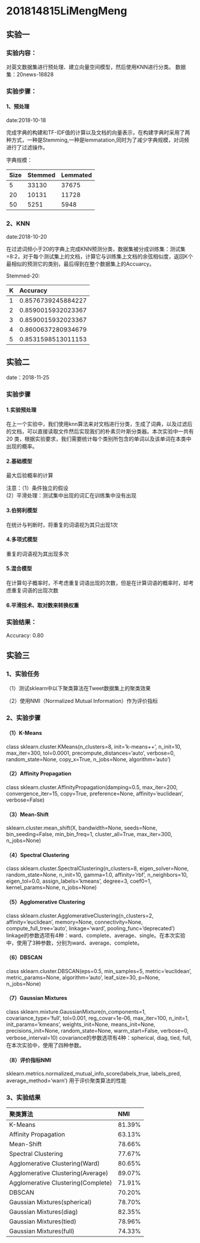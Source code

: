 # 201814815LiMengMeng

## 实验一
### 实验内容：
对英文数据集进行预处理、建立向量空间模型，然后使用KNN进行分类。
数据集：20news-18828
### 实验步骤：
#### 1、预处理
date:2018-10-18

完成字典的构建和TF-IDF值的计算以及文档的向量表示，在构建字典时采用了两种方式，一种是Stemming,一种是lemmatation,同时为了减少字典规模，对词频进行了过滤操作。

字典规模：

|Size|Stemmed|Lemmated|
|:---|:---|:---|
|5|33130|37675|
|20|10131|11728|
|50|5251|5948|

### 2、KNN
date:2018-10-20

在过滤词频小于20的字典上完成KNN预测分类，数据集被分成训练集：测试集=8:2，对于每个测试集上的文档，计算它与训练集上文档的余弦相似度，返回K个最相似的预测它的类别，最后得到在整个数据集上的Accuarcy。

Stemmed-20:

|K|Accuracy|
|:---|:---|
|1|0.8576739245884227|
|2|0.8590015932023367|
|3| 0.8590015932023367|
|4|0.8600637280934679|
|5|0.8531598513011153|

## 实验二
date：2018-11-25
### 实验步骤
#### 1.实验预处理
在上一个实验中，我们使用knn算法来对文档进行分类，生成了词典，以及过滤后的文档，可以直接读取文件然后实现我们的朴素贝叶斯分类器。本次实验中一共有20 类，根据实验要求，我们需要统计每个类别所包含的单词以及该单词在本类中出现的概率。
#### 2.基础模型
最大后验概率的计算

注意：（1）条件独立的假设  
      (2）平滑处理：测试集中出现的词汇在训练集中没有出现 
#### 3.伯努利模型
在统计与判断时，将重复的词语视为其只出现1次
#### 4.多项式模型
重复的词语视为其出现多次
#### 5.混合模型
在计算句子概率时，不考虑重复词语出现的次数，但是在计算词语的概率时，却考虑重复词语的出现次数
#### 6.平滑技术、取对数来转换权重
### 实验结果：
Accuracy: 0.80

## 实验三
### 1、实验任务
（1）测试sklearn中以下聚类算法在Tweet数据集上的聚类效果

（2）使用NMI（Normalized Mutual Information）作为评价指标


### 2、实验步骤
#### （1）K-Means

class sklearn.cluster.KMeans(n_clusters=8, init=’k-means++’, n_init=10, max_iter=300, tol=0.0001, precompute_distances=’auto’, verbose=0, random_state=None, copy_x=True, n_jobs=None, algorithm=’auto’)

#### （2）Affinity Propagation

class sklearn.cluster.AffinityPropagation(damping=0.5, max_iter=200, convergence_iter=15, copy=True, preference=None, affinity=’euclidean’, verbose=False)

#### （3）Mean-Shift

sklearn.cluster.mean_shift(X, bandwidth=None, seeds=None, bin_seeding=False, min_bin_freq=1, cluster_all=True, max_iter=300, n_jobs=None)

#### （4）Spectral Clustering

class sklearn.cluster.SpectralClustering(n_clusters=8, eigen_solver=None, random_state=None, n_init=10, gamma=1.0, affinity=’rbf’, n_neighbors=10, eigen_tol=0.0, assign_labels=’kmeans’, degree=3, coef0=1, kernel_params=None, n_jobs=None)

#### （5）Agglomerative Clustering

class sklearn.cluster.AgglomerativeClustering(n_clusters=2, affinity=’euclidean’, memory=None, connectivity=None, compute_full_tree=’auto’, linkage=’ward’, pooling_func=’deprecated’)
linkage的参数选项有4种：ward、complete、average、single。在本次实验中，使用了3种参数，分别为ward、average、complete。

#### （6）DBSCAN

class sklearn.cluster.DBSCAN(eps=0.5, min_samples=5, metric=’euclidean’, metric_params=None, algorithm=’auto’, leaf_size=30, p=None, n_jobs=None)

#### （7）Gaussian Mixtures

class sklearn.mixture.GaussianMixture(n_components=1, covariance_type=’full’, tol=0.001, reg_covar=1e-06, max_iter=100, n_init=1, init_params=’kmeans’, weights_init=None, means_init=None, precisions_init=None, random_state=None, warm_start=False, verbose=0, verbose_interval=10) 
covariance的参数选项有4种：spherical, diag, tied, full, 在本次实验中，使用了四种参数。

#### （8）评价指标NMI

sklearn.metrics.normalized_mutual_info_score(labels_true, labels_pred, average_method=’warn’)
用于评价聚类算法的性能

### 3、实验结果

|聚类算法|NMI|
|:---|:---|
|K-Means|	81.39%|
|Affinity Propagation|	63.13%|
|Mean-Shift|	78.66%|
|Spectral Clustering|	77.67%|
|Agglomerative Clustering(Ward)|	80.65%|
|Agglomerative Clustering(Average)|	89.07%|
|Agglomerative Clustering(Complete)|	71.91%|
|DBSCAN|	70.20%|
|Gaussian Mixtures(spherical)|	78.70%|
|Gaussian Mixtures(diag)|	82.35%|
|Gaussian Mixtures(tied)|	78.96%|
|Gaussian Mixtures(full)|	74.33%|
